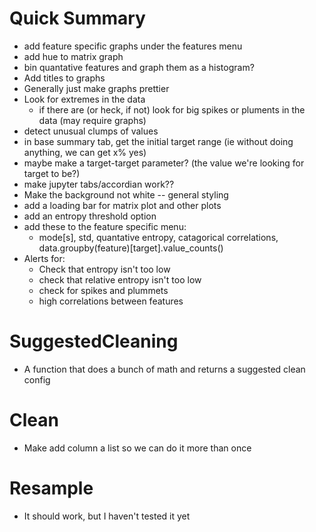 # Quick Summary
- add feature specific graphs under the features menu
- add hue to matrix graph
- bin quantative features and graph them as a histogram?
- Add titles to graphs
- Generally just make graphs prettier
- Look for extremes in the data
    - if there are (or heck, if not) look for big spikes or pluments in the data (may require graphs)
- detect unusual clumps of values
- in base summary tab, get the initial target range (ie without doing anything, we can get x% yes)
- maybe make a target-target parameter? (the value we're looking for target to be?)
- make jupyter tabs/accordian work??
- Make the background not white -- general styling
- add a loading bar for matrix plot and other plots
- add an entropy threshold option
- add these to the feature specific menu:
    - mode[s], std, quantative entropy, catagorical correlations, data.groupby(feature)[target].value_counts()
- Alerts for:
    - Check that entropy isn't too low
    - check that relative entropy isn't too low
    - check for spikes and plummets
    - high correlations between features

# SuggestedCleaning
- A function that does a bunch of math and returns a suggested clean config

# Clean
- Make add column a list so we can do it more than once

# Resample
- It should work, but I haven't tested it yet
